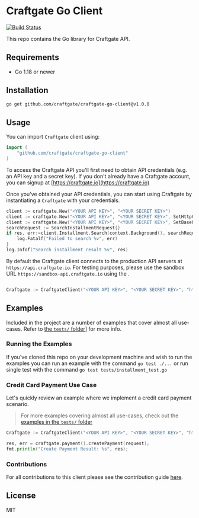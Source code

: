 # Craftgate Go Client

[![Build Status](https://github.com/craftgate/craftgate-go-client/workflows/Craftgate%20Go%20Client%20CI/badge.svg?branch=master)](https://github.com/craftgate/craftgate-go-client/actions)

This repo contains the Go library for Craftgate API.

## Requirements
- Go 1.18 or newer

## Installation

```sh
go get github.com/craftgate/craftgate-go-client@v1.0.0
```

## Usage
You can import `Craftgate` client using:

```go
import (
    "github.com/craftgate/craftgate-go-client"
)
```

To access the Craftgate API you'll first need to obtain API credentials (e.g. an API key and a secret key). If you don't already have a Craftgate account, you can signup at [https://craftgate.io](https://craftgate.io)

Once you've obtained your API credentials, you can start using Craftgate by instantiating a `Craftgate` with your credentials.

```go
client := craftgate.New("<YOUR API KEY>", "<YOUR SECRET KEY>")
client := craftgate.New("<YOUR API KEY>", "<YOUR SECRET KEY>", SetHttpClient("yourclient")
client := craftgate.New("<YOUR API KEY>", "<YOUR SECRET KEY>", SetBaseURL("http://"))
searchRequest := SearchInstallmentRequest{}
if res, err:=client.Installment.Search(context.Background(), searchRequest); err != nil {
	log.Fatalf("Failed to search %v", err)
}
log.Infof("Search installment result %v", res)
```

By default the Craftgate client connects to the production API servers at `https://api.craftgate.io`. For testing purposes, please use the sandbox URL `https://sandbox-api.craftgate.io` using the .

```go

Craftgate := CraftgateClient("<YOUR API KEY>", "<YOUR SECRET KEY>", "https://sandbox-api.craftgate.io");
```

## Examples
Included in the project are a number of examples that cover almost all use-cases. Refer to [the `tests/` folder](./tests/)] for more info.

### Running the Examples
If you've cloned this repo on your development machine and wish to run the examples you can run an example with the command `go test ./...` or run single test with the command `go test tests/installment_test.go`

### Credit Card Payment Use Case
Let's quickly review an example where we implement a credit card payment scenario.

> For more examples covering almost all use-cases, check out the [examples in the `tests/` folder](./tests)

```go
Craftgate := CraftgateClient("<YOUR API KEY>", "<YOUR SECRET KEY>", "https://sandbox-api.craftgate.io");

res, err = craftgate.payment().createPayment(request);
fmt.println("Create Payment Result: %s", res);
```

### Contributions

For all contributions to this client please see the contribution guide [here](CONTRIBUTING.md).

## License
MIT
